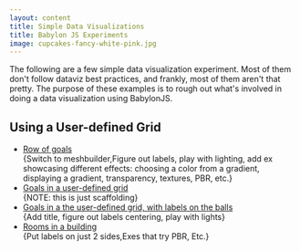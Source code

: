```yaml
---
layout: content
title: Simple Data Visualizations
title: Babylon JS Experiments
image: cupcakes-fancy-white-pink.jpg
---
```


<p> The following are a few simple data visualization experiment. Most of them don't follow dataviz best practices, and frankly, most of them aren't that pretty. The purpose of these examples is to rough out what's involved in doing a data visualization using BabylonJS.</p>

<h2>Using a User-defined Grid</h2>
<ul>
<li> <a href=" dataviz-simple/goals-spheres.html">Row of goals</a><br/>
{Switch to meshbuilder,Figure out labels, play with lighting, add ex showcasing different effects: choosing a color from a gradient, displaying a gradient, transparency, textures, PBR, etc.}</li>
<li> <a href="dataviz-simple/grid-spheres.html">Goals in a user-defined grid</a> <br/> 
{NOTE: this is just scaffolding}</li>
<li> <a href=" dataviz-simple/grid-spheres-labels.html">Goals in a the user-defined grid, with labels on the balls</a><br/>
{Add title, figure out labels centering, play with lights}</li>
<li> <a href="dataviz-simple/grid-building-rooms.html">Rooms in a building</a><br/>
{Put labels on just 2 sides,Exes that try PBR, Etc.}</li>
</ul>

   